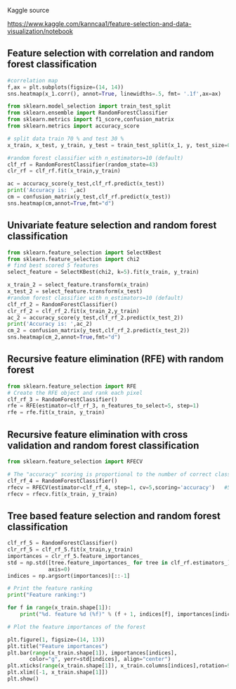 Kaggle source

https://www.kaggle.com/kanncaa1/feature-selection-and-data-visualization/notebook

Feature selection with correlation and random forest classification
-----

```python
#correlation map
f,ax = plt.subplots(figsize=(14, 14))
sns.heatmap(x_1.corr(), annot=True, linewidths=.5, fmt= '.1f',ax=ax)

from sklearn.model_selection import train_test_split
from sklearn.ensemble import RandomForestClassifier
from sklearn.metrics import f1_score,confusion_matrix
from sklearn.metrics import accuracy_score

# split data train 70 % and test 30 %
x_train, x_test, y_train, y_test = train_test_split(x_1, y, test_size=0.3, random_state=42)

#random forest classifier with n_estimators=10 (default)
clf_rf = RandomForestClassifier(random_state=43)      
clr_rf = clf_rf.fit(x_train,y_train)

ac = accuracy_score(y_test,clf_rf.predict(x_test))
print('Accuracy is: ',ac)
cm = confusion_matrix(y_test,clf_rf.predict(x_test))
sns.heatmap(cm,annot=True,fmt="d")
```

Univariate feature selection and random forest classification
-----

```python
from sklearn.feature_selection import SelectKBest
from sklearn.feature_selection import chi2
# find best scored 5 features
select_feature = SelectKBest(chi2, k=5).fit(x_train, y_train)

x_train_2 = select_feature.transform(x_train)
x_test_2 = select_feature.transform(x_test)
#random forest classifier with n_estimators=10 (default)
clf_rf_2 = RandomForestClassifier()      
clr_rf_2 = clf_rf_2.fit(x_train_2,y_train)
ac_2 = accuracy_score(y_test,clf_rf_2.predict(x_test_2))
print('Accuracy is: ',ac_2)
cm_2 = confusion_matrix(y_test,clf_rf_2.predict(x_test_2))
sns.heatmap(cm_2,annot=True,fmt="d")
```

Recursive feature elimination (RFE) with random forest
------

```python
from sklearn.feature_selection import RFE
# Create the RFE object and rank each pixel
clf_rf_3 = RandomForestClassifier()      
rfe = RFE(estimator=clf_rf_3, n_features_to_select=5, step=1)
rfe = rfe.fit(x_train, y_train)

```

Recursive feature elimination with cross validation and random forest classification
-----

```python
from sklearn.feature_selection import RFECV

# The "accuracy" scoring is proportional to the number of correct classifications
clf_rf_4 = RandomForestClassifier() 
rfecv = RFECV(estimator=clf_rf_4, step=1, cv=5,scoring='accuracy')   #5-fold cross-validation
rfecv = rfecv.fit(x_train, y_train)
```

Tree based feature selection and random forest classification
-----

```python
clf_rf_5 = RandomForestClassifier()      
clr_rf_5 = clf_rf_5.fit(x_train,y_train)
importances = clr_rf_5.feature_importances_
std = np.std([tree.feature_importances_ for tree in clf_rf.estimators_],
             axis=0)
indices = np.argsort(importances)[::-1]

# Print the feature ranking
print("Feature ranking:")

for f in range(x_train.shape[1]):
    print("%d. feature %d (%f)" % (f + 1, indices[f], importances[indices[f]]))

# Plot the feature importances of the forest

plt.figure(1, figsize=(14, 13))
plt.title("Feature importances")
plt.bar(range(x_train.shape[1]), importances[indices],
       color="g", yerr=std[indices], align="center")
plt.xticks(range(x_train.shape[1]), x_train.columns[indices],rotation=90)
plt.xlim([-1, x_train.shape[1]])
plt.show()


```

